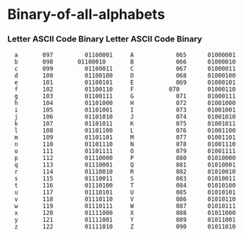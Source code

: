 # Binary-of-all-alphabets

### Letter	ASCII Code	   Binary	   Letter	  ASCII Code	  Binary
      a	      097    	  01100001	   A	        065	     01000001
      b	      098     	01100010	   B	        066	     01000010
      c	      099	      01100011	   C	        067	     01000011
      d	      100	      01100100	   D	        068	     01000100
      e	      101	      01100101	   E	        069	     01000101
      f	      102	      01100110	   F          070	     01000110
      g	      103	      01100111	   G 	        071	     01000111
      h	      104	      01101000	   H	        072	     01001000
      i	      105	      01101001	   I	        073	     01001001
      j	      106	      01101010	   J	        074	     01001010
      k	      107	      01101011	   K	        075	     01001011
      l	      108	      01101100	   L	        076	     01001100
      m	      109	      01101101	   M	        077	     01001101
      n	      110	      01101110	   N	        078	     01001110
      o	      111	      01101111	   O	        079	     01001111
      p	      112	      01110000	   P	        080	     01010000
      q	      113	      01110001	   Q	        081	     01010001
      r	      114	      01110010	   R	        082	     01010010
      s	      115	      01110011	   S	        083	     01010011
      t	      116	      01110100	   T	        084	     01010100
      u	      117	      01110101	   U	        085	     01010101
      v	      118	      01110110	   V	        086	     01010110
      w	      119	      01110111	   W	        087	     01010111
      x	      120	      01111000	   X	        088	     01011000
      y	      121	      01111001	   Y	        089	     01011001
      z	      122	      01111010	   Z	        090	     01011010

